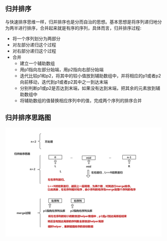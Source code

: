 
## 归并排序
与快速排序思维一样，归并排序也是分而自治的思想。基本思想是将序列递归地分为两半进行排序，合并起来就是有序的序列，具体而言，归并排序过程:
* 将一个序列划分为两部分
* 对左部分递归这个过程
* 对右部分递归这个过程
* 合并
  * 建立一个辅助数组
  * 用p1指向左部分始端，用p2指向右部分始端
  * 迭代比较p1和p2，将其中的较小值放到辅助数组中，并将相应的p1或者p2向前移动，迭代到p1或者p2其中之一到达末端
  * 分别判断p1或p2是否达到末端，如果没有达到末端，把其余的元素放到辅助数组中
  * 将辅助数组的值替换相应序列中的值，完成两个序列的排序合并
  
## 归并排序思路图
![归并排序思路](./归并排序.png)
